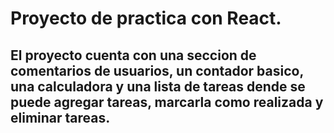 # Proyecto de practica con React.
## El proyecto cuenta con una seccion de comentarios de usuarios, un contador basico, una calculadora y una lista de tareas dende se puede agregar tareas, marcarla como realizada y eliminar tareas.


